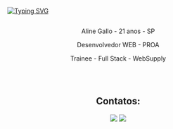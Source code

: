 <a href="https://git.io/typing-svg"><img src="https://readme-typing-svg.herokuapp.com?font=Fira+Code&pause=1000&color=ED1811&width=435&lines=Bem+vindo(a)!" alt="Typing SVG" /></a>

##

<div align="center">
    <p>Aline Gallo - 21 anos - SP</p>
    <p>Desenvolvedor WEB - PROA</p>
    <p>Trainee - Full Stack - WebSupply</p>
</div>

##
  <br>
  
  <div align="center">
   <h2 align="center"> Contatos:  </h2>
   <div align="center">

  <a href = "mailto:alinegallo02@gmail.com"><img src="https://img.shields.io/badge/-Gmail-%23333?style=for-the-badge&logo=gmail&logoColor=red" target="_blank"></a>
  <a href="https://www.linkedin.com/in/alinegallo/" target="_blank"><img src="https://img.shields.io/badge/-LinkedIn-%230077B5?style=for-the-badge&logo=linkedin&logoColor=white" target="_blank"></a> 

   </div>
